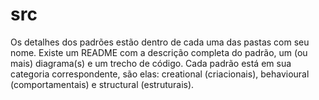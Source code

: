 # src

Os detalhes dos padrões estão dentro de cada uma das pastas com seu nome. Existe um README com a descrição completa do padrão, um (ou mais) diagrama(s) e um trecho de código. Cada padrão está em sua categoria correspondente, são elas: creational (criacionais), behavioural (comportamentais) e structural (estruturais).
